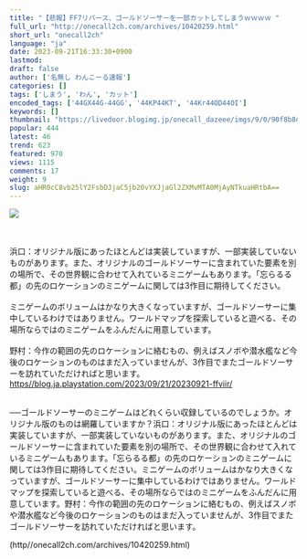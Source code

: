 ```yaml
---
title: "【悲報】FF7リバース、ゴールドソーサーを一部カットしてしまうｗｗｗｗ "
full_url: "http://onecall2ch.com/archives/10420259.html"
short_url: "onecall2ch"
language: "ja"
date: 2023-09-21T16:33:30+0900
lastmod: 
draft: false
author: ['名無し わんこーる速報']
categories: []
tags: ['しまう', 'わん', 'カット']
encoded_tags: ['44GX44G-44GG', '44KP44KT', '44Kr44OD44OI']
keywords: []
thumbnail: "https://livedoor.blogimg.jp/onecall_dazeee/imgs/9/0/90f8b8df.jpg"
popular: 444
latest: 46
trend: 623
featured: 970
views: 1115
comments: 17
weight: 9
slug: aHR0cC8vb25lY2FsbDJjaC5jb20vYXJjaGl2ZXMvMTA0MjAyNTkuaHRtbA==
---
```


![](https://livedoor.blogimg.jp/onecall_dazeee/imgs/9/0/90f8b8df.jpg)

<div><br> <br> 浜口：オリジナル版にあったほとんどは実装していますが、一部実装していないものがあります。また、オリジナルのゴールドソーサーに含まれていた要素を別の場所で、その世界観に合わせて入れているミニゲームもあります。「忘らるる都」の先のロケーションのミニゲームに関しては3作目に期待してください。 <br> <br> ミニゲームのボリュームはかなり大きくなっていますが、ゴールドソーサーに集中しているわけではありません。ワールドマップを探索していると遊べる、その場所ならではのミニゲームをふんだんに用意しています。 <br> <br> 野村：今作の範囲の先のロケーションに絡むもの、例えばスノボや潜水艦など今後のロケーションのものはまだ入っていませんが、3作目でまたゴールドソーサーを訪れていただければと思います。 <br> <a target='_blank' href='https//blog.ja.playstation.com/2023/09/21/20230921-ffviir/'>https//blog.ja.playstation.com/2023/09/21/20230921-ffviir/</a> <br> <br><p>──ゴールドソーサーのミニゲームはどれくらい収録しているのでしょうか。オリジナル版のものは網羅していますか？浜口：オリジナル版にあったほとんどは実装していますが、一部実装していないものがあります。また、オリジナルのゴールドソーサーに含まれていた要素を別の場所で、その世界観に合わせて入れているミニゲームもあります。「忘らるる都」の先のロケーションのミニゲームに関しては3作目に期待してください。ミニゲームのボリュームはかなり大きくなっていますが、ゴールドソーサーに集中しているわけではありません。ワールドマップを探索していると遊べる、その場所ならではのミニゲームをふんだんに用意しています。野村：今作の範囲の先のロケーションに絡むもの、例えばスノボや潜水艦など今後のロケーションのものはまだ入っていませんが、3作目でまたゴールドソーサーを訪れていただければと思います。</p></div>

(http//onecall2ch.com/archives/10420259.html)
